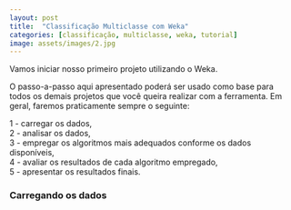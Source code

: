 ```yaml
---
layout: post
title:  "Classificação Multiclasse com Weka"
categories: [classificação, multiclasse, weka, tutorial]
image: assets/images/2.jpg
---
```

Vamos iniciar nosso primeiro projeto utilizando o Weka.

O passo-a-passo aqui apresentado poderá ser usado como base para todos os demais projetos que você queira realizar com a ferramenta. Em geral, faremos praticamente sempre o seguinte:

  1 - carregar os dados,  
  2 - analisar os dados,  
  3 - empregar os algoritmos mais adequados conforme os dados disponíveis,  
  4 - avaliar os resultados de cada algoritmo empregado,  
  5 - apresentar os resultados finais.

### Carregando os dados

